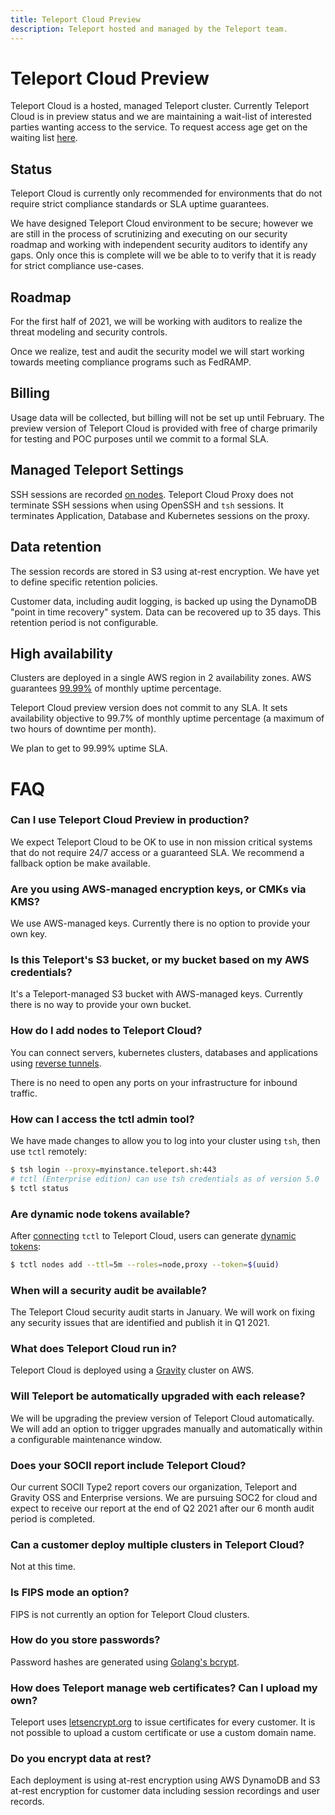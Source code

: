 ```yaml
---
title: Teleport Cloud Preview
description: Teleport hosted and managed by the Teleport team.
---
```


# Teleport Cloud Preview

Teleport Cloud is a hosted, managed Teleport cluster. 
Currently Teleport Cloud is in preview status and we are maintaining a 
wait-list of interested parties wanting access to the service. 
To request access age get on the waiting list [here](https://goteleport.com/get-started/).

## Status

Teleport Cloud is currently only recommended for environments that do not require
strict compliance standards or SLA uptime guarantees.

We have designed Teleport Cloud environment to be secure; however we are still in the process of
scrutinizing and executing on our security roadmap and working with independent security
auditors to identify any gaps. Only once this is complete will we be able to to verify 
that it is ready for strict compliance use-cases.

## Roadmap

For the first half of 2021, we will be working with auditors to realize the
threat modeling and security controls.

Once we realize, test and audit the security model we will start working towards meeting
compliance programs such as FedRAMP.

## Billing

Usage data will be collected, but billing will not be set up until February.
The preview version of Teleport Cloud is provided with free of charge primarily
for testing and POC purposes until we commit to a formal SLA. 

## Managed Teleport Settings

SSH sessions are recorded [on nodes](../architecture/nodes.md#session-recording).
Teleport Cloud Proxy does not terminate SSH sessions when using OpenSSH and `tsh` sessions.
It terminates Application, Database and Kubernetes sessions on the proxy.

## Data retention

The session records are stored in S3 using at-rest encryption.
We have yet to define specific retention policies.

Customer data, including audit logging, is backed up using the DynamoDB
"point in time recovery" system. Data can be recovered up to 35 days.
This retention period is not configurable.

## High availability

Clusters are deployed in a single AWS region in 2 availability zones.
AWS guarantees [99.99%](https://aws.amazon.com/compute/sla/) of monthly uptime percentage.

Teleport Cloud preview version does not commit to any SLA. It sets availability
objective to 99.7% of monthly uptime percentage (a maximum of two hours of downtime per month).

We plan to get to 99.99% uptime SLA.

# FAQ

### Can I use Teleport Cloud Preview in production?

We expect Teleport Cloud to be OK to use in non mission critical systems
that do not require 24/7 access or a guaranteed SLA. We recommend a 
fallback option be make available. 

### Are you using AWS-managed encryption keys, or CMKs via KMS?

We use AWS-managed keys. Currently there is no option to provide your own key.

### Is this Teleport's S3 bucket, or my bucket based on my AWS credentials?

It's a Teleport-managed S3 bucket with AWS-managed keys.
Currently there is no way to provide your own bucket.

### How do I add nodes to Teleport Cloud?

You can connect servers, kubernetes clusters, databases and applications
using [reverse tunnels](../admin-guide.md#adding-a-node-located-behind-nat).

There is no need to open any ports on your infrastructure for inbound traffic.

### How can I access the tctl admin tool?

We have made changes to allow you to log into your cluster using `tsh`, then use `tctl` remotely:

```bash
$ tsh login --proxy=myinstance.teleport.sh:443
# tctl (Enterprise edition) can use tsh credentials as of version 5.0
$ tctl status
```

### Are dynamic node tokens available?

After [connecting](#how-can-i-access-the-tctl-admin-tool) `tctl` to Teleport Cloud, users can generate
[dynamic tokens](../admin-guide.md#short-lived-dynamic-tokens):

```bash
$ tctl nodes add --ttl=5m --roles=node,proxy --token=$(uuid)
```

### When will a security audit be available?

The Teleport Cloud security audit starts in January. 
We will work on fixing any security issues that are identified and 
publish it in Q1 2021.

### What does Teleport Cloud run in?

Teleport Cloud is deployed using a [Gravity](https://github.com/gravitational/gravity)
cluster on AWS.

### Will Teleport be automatically upgraded with each release?

We will be upgrading the preview version of Teleport Cloud automatically.
We will add an option to trigger upgrades manually and automatically
within a configurable maintenance window.

### Does your SOCII report include Teleport Cloud?

Our current SOCII Type2 report covers our organization, Teleport and Gravity OSS and Enterprise versions.
We are pursuing SOC2 for cloud and expect to receive our report at the end of Q2 2021
after our 6 month audit period is completed.

### Can a customer deploy multiple clusters in Teleport Cloud?

Not at this time.

### Is FIPS mode an option?

FIPS is not currently an option for Teleport Cloud clusters.

### How do you store passwords?

Password hashes are generated using
[Golang's bcrypt](https://pkg.go.dev/golang.org/x/crypto/bcrypt).

### How does Teleport manage web certificates? Can I upload my own?

Teleport uses [letsencrypt.org](https://letsencrypt.org/) to issue
certificates for every customer. It is not possible to upload a custom
certificate or use a custom domain name.

### Do you encrypt data at rest?

Each deployment is using at-rest encryption using AWS DynamoDB and S3 at-rest encryption
for customer data including session recordings and user records.

